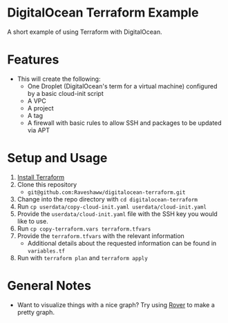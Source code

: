 # DigitalOcean Terraform Example
A short example of using Terraform with DigitalOcean.
# Features
- This will create the following:
    - One Droplet (DigitalOcean's term for a virtual machine) configured by a basic cloud-init script
    - A VPC
    - A project
    - A tag
    - A firewall with basic rules to allow SSH and packages to be updated via APT
# Setup and Usage
1. [Install Terraform](https://developer.hashicorp.com/terraform/downloads?ajs_aid=2255c4dc-e3ee-45a0-ad0f-7275b943cdae&product_intent=terraform)
2. Clone this repository
    - `git@github.com:Raveshaww/digitalocean-terraform.git`
3. Change into the repo directory with `cd digitalocean-terraform`
4. Run `cp userdata/copy-cloud-init.yaml userdata/cloud-init.yaml`
5. Provide the `userdata/cloud-init.yaml` file with the SSH key you would like to use.
6. Run `cp copy-terraform.vars terraform.tfvars`
7. Provide the `terraform.tfvars` with the relevant information
    - Additional details about the requested information can be found in `variables.tf`
8. Run with `terraform plan` and `terraform apply`
# General Notes
- Want to visualize things with a nice graph? Try using [Rover](https://github.com/im2nguyen/rover) to make a pretty graph.